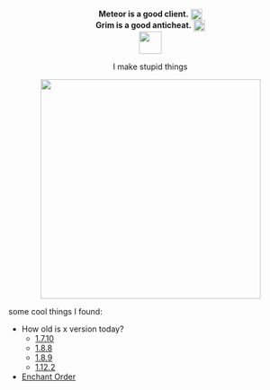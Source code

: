 <p align="center">
         <b>Meteor is a good client.</b> <img width="20" align="center"
src="https://meteorclient.com/icon.png">
         <br>
         <b>Grim is a good anticheat.</b>
         <img width="20" align="center"
src="https://grim.ac/images/grim.png">
         <br>
         <img width="40" src="https://github.githubassets.com/images/mona-loading-default.gif">
         </p>
         <p align="center">I make stupid things</p>
<p align="center"><img width="391" src="https://github-readme-stats.vercel.app/api?username=ManInMyVan&show_icons=true&theme=tokyonight&show=reviews,discussions_started,discussions_answered,prs_merged&include_all_commits=true"></p>

some cool things I found:
- How old is x version today?
  - [1.7.10](https://howoldisminecraft1710.today/)
  - [1.8.8](https://howoldisminecraft188.today/)
  - [1.8.9](https://howoldisminecraft189.today/)
  - [1.12.2](https://howoldisminecraft1122.today/)
 - [Enchant Order](https://iamcal.github.io/enchant-order/)